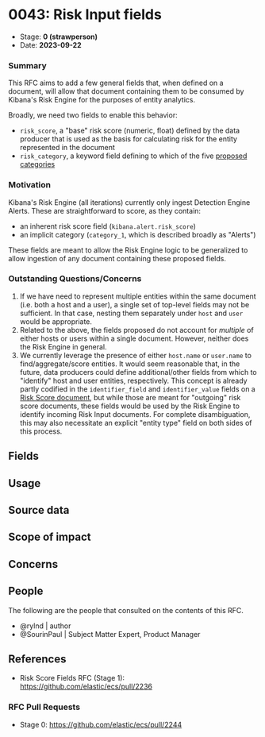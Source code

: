 # 0043: Risk Input fields

- Stage: **0 (strawperson)**
- Date: **2023-09-22** <!-- The ECS team sets this date at merge time. This is the date of the latest stage advancement. -->

### Summary
This RFC aims to add a few general fields that, when defined on a document, will allow that document containing them to be consumed by Kibana's Risk Engine for the purposes of entity analytics.

Broadly, we need two fields to enable this behavior:

* `risk_score`, a "base" risk score (numeric, float) defined by the data producer that is used as the basis for calculating risk for the entity represented in the document
* `risk_category`, a keyword field defining to which of the five [proposed categories](https://github.com/elastic/ecs/pull/2236)

### Motivation
Kibana's Risk Engine (all iterations) currently only ingest Detection Engine Alerts. These are straightforward to score, as they contain:

* an inherent risk score field (`kibana.alert.risk_score`)
* an implicit category (`category_1`, which is described broadly as "Alerts")

These fields are meant to allow the Risk Engine logic to be generalized to allow ingestion of any document containing these proposed fields.


### Outstanding Questions/Concerns
1. If we have need to represent multiple entities within the same document (i.e. both a host and a user), a single set of top-level fields may not be sufficient. In that case, nesting them separately under `host` and `user` would be appropriate.
2. Related to the above, the fields proposed do not account for _multiple_ of either hosts or users within a single document. However, neither does the Risk Engine in general.
3. We currently leverage the presence of either `host.name` or `user.name` to find/aggregate/score entities. It would seem reasonable that, in the future, data producers could define additional/other fields from which to "identify" host and user entities, respectively. This concept is already partly codified in the `identifier_field` and `identifier_value` fields on a [Risk Score document](https://github.com/elastic/ecs/pull/2236), but while those are meant for "outgoing" risk score documents, these fields would be used by the Risk Engine to identify incoming Risk Input documents. For complete disambiguation, this may also necessitate an explicit "entity type" field on both sides of this process.


<!--
Stage 1: If the changes include field additions or modifications, please create a folder titled as the RFC number under rfcs/text/. This will be where proposed schema changes as standalone YAML files or extended example mappings and larger source documents will go as the RFC is iterated upon.
-->

<!--
Stage X: Provide a brief explanation of why the proposal is being marked as abandoned. This is useful context for anyone revisiting this proposal or considering similar changes later on.
-->

## Fields

<!--
Stage 1: Describe at a high level how this change affects fields. Include new or updated yml field definitions for all of the essential fields in this draft. While not exhaustive, the fields documented here should be comprehensive enough to deeply evaluate the technical considerations of this change. The goal here is to validate the technical details for all essential fields and to provide a basis for adding experimental field definitions to the schema. Use GitHub code blocks with yml syntax formatting, and add them to the corresponding RFC folder.
-->

<!--
Stage 2: Add or update all remaining field definitions. The list should now be exhaustive. The goal here is to validate the technical details of all remaining fields and to provide a basis for releasing these field definitions as beta in the schema. Use GitHub code blocks with yml syntax formatting, and add them to the corresponding RFC folder.
-->

## Usage

<!--
Stage 1: Describe at a high-level how these field changes will be used in practice. Real world examples are encouraged. The goal here is to understand how people would leverage these fields to gain insights or solve problems. ~1-3 paragraphs.
-->

## Source data

<!--
Stage 1: Provide a high-level description of example sources of data. This does not yet need to be a concrete example of a source document, but instead can simply describe a potential source (e.g. nginx access log). This will ultimately be fleshed out to include literal source examples in a future stage. The goal here is to identify practical sources for these fields in the real world. ~1-3 sentences or unordered list.
-->

<!--
Stage 2: Included a real world example source document. Ideally this example comes from the source(s) identified in stage 1. If not, it should replace them. The goal here is to validate the utility of these field changes in the context of a real world example. Format with the source name as a ### header and the example document in a GitHub code block with json formatting, or if on the larger side, add them to the corresponding RFC folder.
-->

<!--
Stage 3: Add more real world example source documents so we have at least 2 total, but ideally 3. Format as described in stage 2.
-->

## Scope of impact

<!--
Stage 2: Identifies scope of impact of changes. Are breaking changes required? Should deprecation strategies be adopted? Will significant refactoring be involved? Break the impact down into:
 * Ingestion mechanisms (e.g. beats/logstash)
 * Usage mechanisms (e.g. Kibana applications, detections)
 * ECS project (e.g. docs, tooling)
The goal here is to research and understand the impact of these changes on users in the community and development teams across Elastic. 2-5 sentences each.
-->

## Concerns

<!--
Stage 1: Identify potential concerns, implementation challenges, or complexity. Spend some time on this. Play devil's advocate. Try to identify the sort of non-obvious challenges that tend to surface later. The goal here is to surface risks early, allow everyone the time to work through them, and ultimately document resolution for posterity's sake.
-->

<!--
Stage 2: Document new concerns or resolutions to previously listed concerns. It's not critical that all concerns have resolutions at this point, but it would be helpful if resolutions were taking shape for the most significant concerns.
-->

<!--
Stage 3: Document resolutions for all existing concerns. Any new concerns should be documented along with their resolution. The goal here is to eliminate risk of churn and instability by ensuring all concerns have been addressed.
-->

## People

The following are the people that consulted on the contents of this RFC.

* @rylnd | author
* @SourinPaul | Subject Matter Expert, Product Manager

<!--
Who will be or has been consulted on the contents of this RFC? Identify authorship and sponsorship, and optionally identify the nature of involvement of others. Link to GitHub aliases where possible. This list will likely change or grow stage after stage.

e.g.:

* @Yasmina | author
* @Monique | sponsor
* @EunJung | subject matter expert
* @JaneDoe | grammar, spelling, prose
* @Mariana
-->


## References

* Risk Score Fields RFC (Stage 1): https://github.com/elastic/ecs/pull/2236
<!-- Insert any links appropriate to this RFC in this section. -->

### RFC Pull Requests


* Stage 0: https://github.com/elastic/ecs/pull/2244
